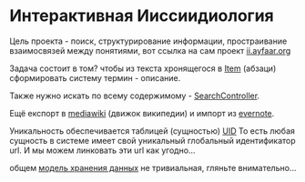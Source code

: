 Интерактивная Ииссиидиология
============================


Цель проекта - поиск, структурирование информации, простраивание взаимосвязей между понятиями, вот ссылка на сам проект [ii.ayfaar.org](http://ii.ayfaar.org)

Задача состоит в том? чтобы из текста хронящегося в [Item](https://github.com/enginer/ii/blob/master/src/main/java/org/ayfaar/app/model/Item.java) (абзаци) сформировать систему термин - описание.

Также нужно искать по всему содержимому - [SearchController](https://github.com/enginer/ii/blob/master/src/main/java/org/ayfaar/app/controllers/SearchController.java). 

Ещё експорт в [mediawiki](http://www.mediawiki.org) (движок википедии) и импорт из [evernote](https://www.evernote.com). 

Уникальность обеспечивается таблицей (сущностью) [UID](https://github.com/enginer/ii/blob/master/src/main/java/org/ayfaar/app/model/UID.java)
То есть любая сущность в системе имеет свой уникальный глобальный идентификатор url. И мы можем линковать эти url как угодно...

 общем [модель хранения данных](https://github.com/enginer/ii/tree/master/src/main/java/org/ayfaar/app/model) не тривиальная, гляньте внимательно...
